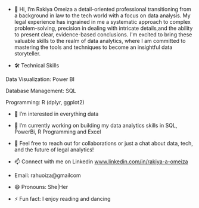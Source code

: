 - 👋 Hi, I’m Rakiya Omeiza a detail-oriented professional transitioning from a background in law to the tech world with a focus on data analysis.
 My legal experience has ingrained in me a systematic approach to complex problem-solving, precision in dealing with intricate details,and the ability to present clear, evidence-based conclusions.
 I'm excited to bring these valuable skills to the realm of data analytics, where I am committed to mastering the tools and techniques to become an insightful data storyteller.


- 🛠 Technical Skills

Data Visualization: Power BI 

Database Management: SQL

Programming: R (dplyr, ggplot2)

- 👀 I’m interested in everything data
- 🌱 I’m currently working on building my data analytics skills in SQL, PowerBi, R Programming and Excel
- 💞️ Feel free to reach out for collaborations or just a chat about data, tech, and the future of legal analytics!

- 📫 Connect with me on Linkedin
  www.linkedin.com/in/rakiya-a-omeiza
- Email:
  rahuoiza@gmailcom
- 😄 Pronouns: She|Her
- ⚡ Fun fact: I enjoy reading and dancing

<!---
rakiya30/rakiya30 is a ✨ special ✨ repository because its `README.md` (this file) appears on your GitHub profile.
You can click the Preview link to take a look at your changes.
--->
